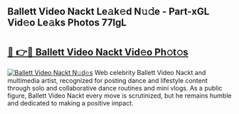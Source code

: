 ## Ballett Video Nackt Le𝚊k𝚎d N𝚞𝚍e - Part-xGL Vid𝚎o Le𝚊ks Photos 77lgL

# <h2><a href="http://fb62zmd.evod.top/?m=Ballett+Video+Nackt">🔗 👉🔴 Ballett Video Nackt Vid𝚎o Ph𝚘t𝚘s</a></h2>

[![Ballett Video Nackt N𝚞d𝚎s](https://i.imgur.com/8V9OHl7.gif)](http://fb62zmd.evod.top/?m=Ballett+Video+Nackt)
Web celebrity Ballett Video Nackt and multimedia artist, recognized for posting dance and lifestyle content through solo and collaborative dance routines and mini vlogs. As a public figure, Ballett Video Nackt every move is scrutinized, but he remains humble and dedicated to making a positive impact. 
